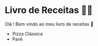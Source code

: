 # Livro de Receitas :man_cook:

Olá ! Bem vindo ao meu livro de receitas :wave:

- Pizza Clássica
- Pavê
